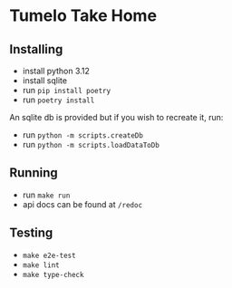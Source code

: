 # Tumelo Take Home

## Installing
- install python 3.12
- install sqlite
- run `pip install poetry`
- run `poetry install`

An sqlite db is provided but if you wish to recreate it, run:
- run `python -m scripts.createDb`
- run `python -m scripts.loadDataToDb`

## Running
- run `make run`
- api docs can be found at `/redoc`

## Testing
- `make e2e-test`
- `make lint`
- `make type-check`